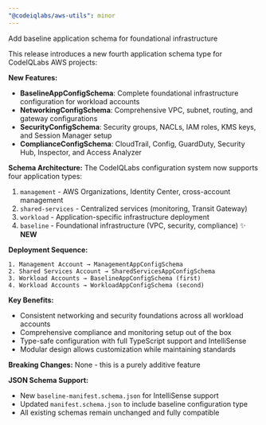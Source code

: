 ```yaml
---
"@codeiqlabs/aws-utils": minor
---
```


Add baseline application schema for foundational infrastructure

This release introduces a new fourth application schema type for CodeIQLabs AWS projects:

**New Features:**
- **BaselineAppConfigSchema**: Complete foundational infrastructure configuration for workload accounts
- **NetworkingConfigSchema**: Comprehensive VPC, subnet, routing, and gateway configurations
- **SecurityConfigSchema**: Security groups, NACLs, IAM roles, KMS keys, and Session Manager setup
- **ComplianceConfigSchema**: CloudTrail, Config, GuardDuty, Security Hub, Inspector, and Access Analyzer

**Schema Architecture:**
The CodeIQLabs configuration system now supports four application types:
1. `management` - AWS Organizations, Identity Center, cross-account management
2. `shared-services` - Centralized services (monitoring, Transit Gateway)
3. `workload` - Application-specific infrastructure deployment
4. `baseline` - Foundational infrastructure (VPC, security, compliance) ✨ **NEW**

**Deployment Sequence:**
```
1. Management Account → ManagementAppConfigSchema
2. Shared Services Account → SharedServicesAppConfigSchema  
3. Workload Accounts → BaselineAppConfigSchema (first)
4. Workload Accounts → WorkloadAppConfigSchema (second)
```

**Key Benefits:**
- Consistent networking and security foundations across all workload accounts
- Comprehensive compliance and monitoring setup out of the box
- Type-safe configuration with full TypeScript support and IntelliSense
- Modular design allows customization while maintaining standards

**Breaking Changes:** None - this is a purely additive feature

**JSON Schema Support:**
- New `baseline-manifest.schema.json` for IntelliSense support
- Updated `manifest.schema.json` to include baseline configuration type
- All existing schemas remain unchanged and fully compatible
